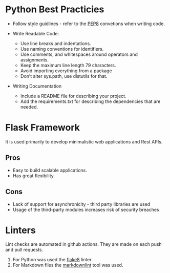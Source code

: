 # Python Best Practicies

* Follow style guidlines - refer to the [PEP8](https://peps.python.org/pep-0008/) convetions when writing code.

* Write Readable Code:  

  * Use line breaks and indentations.
  * Use naming conventions for identifiers.
  * Use comments, and whitespaces around operators and assignments.
  * Keep the maximum line length 79 characters.
  * Avoid importing everything from a package
  * Don’t alter sys.path, use distutils for that.

* Writing Documentation
  * Include a README file for describing your project.
  * Add the requirements.txt for describing the dependencies that are needed.

# Flask Framework

It is used primarily to develop minimalistic web applications and Rest APIs.

## Pros

- Easy to build scalable applications.
- Has great flexibility.

## Cons

- Lack of support for asynchronicity - third party libraries are used
- Usage of the third-party modules increases risk of security breaches

# Linters

Lint checks are automated in github actions. They are made on each push and pull requests.

1. For Python was used the [flake8](https://pypi.org/project/flake8/) linter.
2. For Markdown files the [markdownlint](https://github.com/markdownlint/markdownlint) tool was used.
